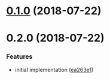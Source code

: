 <a name="0.1.0"></a>
# [0.1.0](https://github.com/alan-agius4/speedy-build-angular/compare/v0.2.0...v0.1.0) (2018-07-22)



<a name="0.2.0"></a>
# 0.2.0 (2018-07-22)


### Features

* initial implementation ([ea263e1](https://github.com/alan-agius4/speedy-build-angular/commit/ea263e1))



